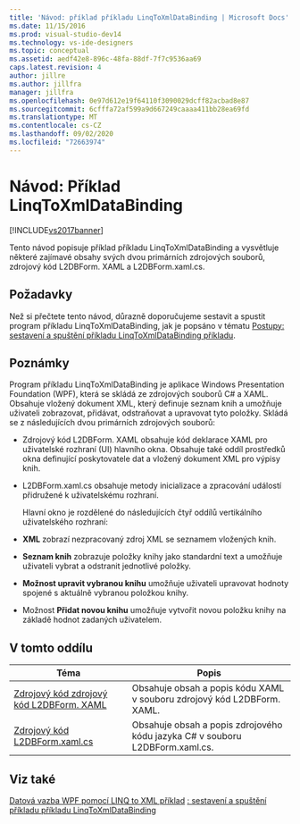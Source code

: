 ```yaml
---
title: 'Návod: příklad příkladu LinqToXmlDataBinding | Microsoft Docs'
ms.date: 11/15/2016
ms.prod: visual-studio-dev14
ms.technology: vs-ide-designers
ms.topic: conceptual
ms.assetid: aedf42e8-896c-48fa-88df-7f7c9536aa69
caps.latest.revision: 4
author: jillre
ms.author: jillfra
manager: jillfra
ms.openlocfilehash: 0e97d612e19f64110f3090029dcff82acbad8e87
ms.sourcegitcommit: 6cfffa72af599a9d667249caaaa411bb28ea69fd
ms.translationtype: MT
ms.contentlocale: cs-CZ
ms.lasthandoff: 09/02/2020
ms.locfileid: "72663974"
---
```

# <a name="walkthrough-linqtoxmldatabinding-example"></a>Návod: Příklad LinqToXmlDataBinding
[!INCLUDE[vs2017banner](../includes/vs2017banner.md)]

Tento návod popisuje příklad příkladu LinqToXmlDataBinding a vysvětluje některé zajímavé obsahy svých dvou primárních zdrojových souborů, zdrojový kód L2DBForm. XAML a L2DBForm.xaml.cs.

## <a name="prerequisites"></a>Požadavky
 Než si přečtete tento návod, důrazně doporučujeme sestavit a spustit program příkladu LinqToXmlDataBinding, jak je popsáno v tématu [Postupy: sestavení a spuštění příkladu LinqToXmlDataBinding příkladu](../designers/how-to-build-and-run-the-linqtoxmldatabinding-example.md).

## <a name="remarks"></a>Poznámky
 Program příkladu LinqToXmlDataBinding je aplikace Windows Presentation Foundation (WPF), která se skládá ze zdrojových souborů C# a XAML. Obsahuje vložený dokument XML, který definuje seznam knih a umožňuje uživateli zobrazovat, přidávat, odstraňovat a upravovat tyto položky. Skládá se z následujících dvou primárních zdrojových souborů:

- Zdrojový kód L2DBForm. XAML obsahuje kód deklarace XAML pro uživatelské rozhraní (UI) hlavního okna. Obsahuje také oddíl prostředků okna definující poskytovatele dat a vložený dokument XML pro výpisy knih.

- L2DBForm.xaml.cs obsahuje metody inicializace a zpracování událostí přidružené k uživatelskému rozhraní.

  Hlavní okno je rozdělené do následujících čtyř oddílů vertikálního uživatelského rozhraní:

- **XML** zobrazí nezpracovaný zdroj XML se seznamem vložených knih.

- **Seznam knih** zobrazuje položky knihy jako standardní text a umožňuje uživateli vybrat a odstranit jednotlivé položky.

- **Možnost upravit vybranou knihu** umožňuje uživateli upravovat hodnoty spojené s aktuálně vybranou položkou knihy.

- Možnost **Přidat novou knihu** umožňuje vytvořit novou položku knihy na základě hodnot zadaných uživatelem.

## <a name="in-this-section"></a>V tomto oddílu

|Téma|Popis|
|-----------|-----------------|
|[Zdrojový kód zdrojový kód L2DBForm. XAML](../designers/l2dbform-xaml-source-code.md)|Obsahuje obsah a popis kódu XAML v souboru zdrojový kód L2DBForm. XAML.|
|[Zdrojový kód L2DBForm.xaml.cs](../designers/l2dbform-xaml-cs-source-code.md)|Obsahuje obsah a popis zdrojového kódu jazyka C# v souboru L2DBForm.xaml.cs.|

## <a name="see-also"></a>Viz také
 [Datová vazba WPF pomocí LINQ to XML příklad](../designers/wpf-data-binding-using-linq-to-xml-example.md) [: sestavení a spuštění příkladu příkladu LinqToXmlDataBinding](../designers/how-to-build-and-run-the-linqtoxmldatabinding-example.md)
